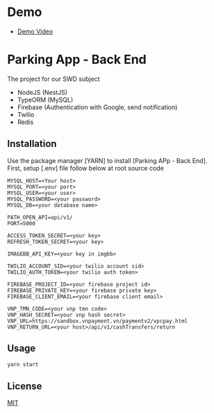 # Demo
- [Demo Video]()

# Parking App - Back End

The project for our SWD subject

- NodeJS (NestJS)
- TypeORM (MySQL)
- Firebase (Authentication with Google, send notification)
- Twilio
- Redis

## Installation

Use the package manager [YARN] to install [Parking APp - Back End].\
First, setup [.env] file follow below at root source code
```
MYSQL_HOST=<Your host>
MYSQL_PORT=<your port>
MYSQL_USER=<your user>
MYSQL_PASSWORD=<your password>
MYSQL_DB=<your database name>

PATH_OPEN_API=api/v1/
PORT=5000

ACCESS_TOKEN_SECRET=<your key>
REFRESH_TOKEN_SECRET=<your key>

IMAGEBB_API_KEY=<your key in imgbb>

TWILIO_ACCOUNT_SID=<your twilio account sid>
TWILIO_AUTH_TOKEN=<your twilio auth token>

FIREBASE_PROJECT_ID=<your firebase project id>
FIREBASE_PRIVATE_KEY=<your firebase private key>
FIREBASE_CLIENT_EMAIL=<your firebase client email>

VNP_TMN_CODE=<your vnp tmn code>
VNP_HASH_SECRET=<your vnp hash secret>
VNP_URL=https://sandbox.vnpayment.vn/paymentv2/vpcpay.html
VNP_RETURN_URL=<your host>/api/v1/cashTransfers/return
```

## Usage

```bash
yarn start
```
## License
[MIT](https://choosealicense.com/licenses/mit/)